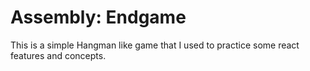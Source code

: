 # Assembly: Endgame

This is a simple Hangman like game that I used to practice some react features and concepts.
